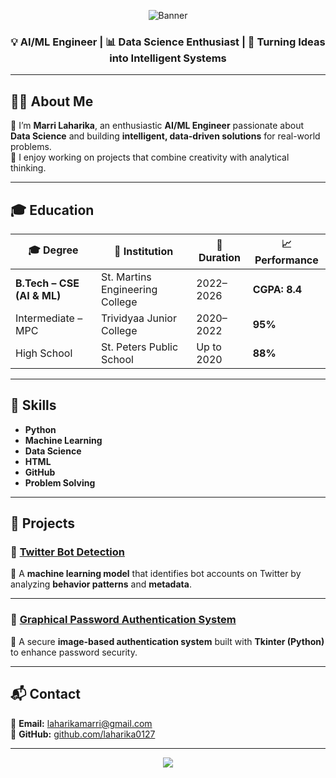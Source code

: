 <!-- HEADER BANNER -->
<p align="center">
  <img src="https://capsule-render.vercel.app/api?type=waving&color=0:4F46E5,100:9333EA&height=200&section=header&text=Marri%20Laharika%20Portfolio&fontSize=40&fontColor=ffffff&animation=fadeIn" alt="Banner"/>
</p>

<h3 align="center">💡 AI/ML Engineer | 📊 Data Science Enthusiast | 🚀 Turning Ideas into Intelligent Systems</h3>

---

## 👩‍💻 About Me
🎯 I’m **Marri Laharika**, an enthusiastic **AI/ML Engineer** passionate about **Data Science** and building **intelligent, data-driven solutions** for real-world problems.  
💬 I enjoy working on projects that combine creativity with analytical thinking.

---

## 🎓 Education

| 🎓 Degree                     | 🏫 Institution                    | 📅 Duration | 📈 Performance |
|------------------------------|------------------------------------|-------------|----------------|
| **B.Tech – CSE (AI & ML)**   | St. Martins Engineering College    | 2022–2026   | **CGPA: 8.4**  |
| Intermediate – MPC           | Trividyaa Junior College           | 2020–2022   | **95%**        |
| High School                  | St. Peters Public School           | Up to 2020  | **88%**        |

---

## 💼 Skills

- **Python**
- **Machine Learning**
- **Data Science**
- **HTML**
- **GitHub**
- **Problem Solving**

---

## 🚀 Projects

### 🔗 [Twitter Bot Detection](https://github.com/laharika0127/detecting-twitter-bots)
📌 A **machine learning model** that identifies bot accounts on Twitter by analyzing **behavior patterns** and **metadata**.

---

### 🔐 [Graphical Password Authentication System](https://github.com/laharika0127/graphical-password-authentication)
📌 A secure **image-based authentication system** built with **Tkinter (Python)** to enhance password security.

---

## 📬 Contact

📧 **Email:** [laharikamarri@gmail.com](mailto:laharikamarri@gmail.com)  
🔗 **GitHub:** [github.com/laharika0127](https://github.com/laharika0127)  

---

<p align="center">
  <img src="https://capsule-render.vercel.app/api?type=waving&color=0:9333EA,100:4F46E5&height=100&section=footer"/>
</p>
